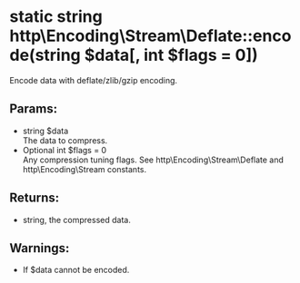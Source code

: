 # static string http\Encoding\Stream\Deflate::encode(string $data[, int $flags = 0])

Encode data with deflate/zlib/gzip encoding.

## Params:

* string $data  
  The data to compress.
* Optional int $flags = 0  
  Any compression tuning flags. See http\Encoding\Stream\Deflate and http\Encoding\Stream constants.

## Returns:

* string, the compressed data.
## Warnings:

* If $data cannot be encoded.
